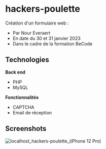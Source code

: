 # hackers-poulette

Création d'un formulaire web :
- Par Nour Everaert
- En date du 30 et 31 janvier 2023
- Dans le cadre de la formation BeCode


## Technologies

**Back end**
- PHP
- MySQL

**Fonctionnalités**
- CAPTCHA
- Email de réception
    
## Screenshots
![localhost_hackers-poulette_(iPhone 12 Pro)](https://user-images.githubusercontent.com/117478874/224685396-72e1c0c7-429a-432f-b843-4fec9075c7e3.png)
